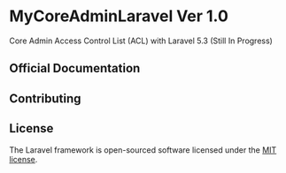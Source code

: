 # MyCoreAdminLaravel Ver 1.0

Core Admin Access Control List (ACL)  with Laravel 5.3 (Still In Progress)

## Official Documentation

## Contributing

## License

The Laravel framework is open-sourced software licensed under the [MIT license](http://opensource.org/licenses/MIT).
